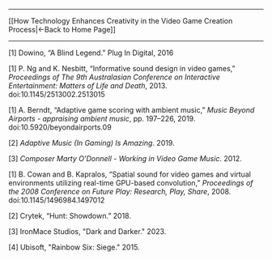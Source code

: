 ___
[[How Technology Enhances Creativity in the Video Game Creation Process|←Back to Home Page]]
____
\[1] Dowino, “A Blind Legend.” Plug In Digital, 2016

\[1] P. Ng and K. Nesbitt, “Informative sound design in video games,” _Proceedings of The 9th Australasian Conference on Interactive Entertainment: Matters of Life and Death_, 2013. doi:10.1145/2513002.2513015

\[1] A. Berndt, “Adaptive game scoring with ambient music,” _Music Beyond Airports - appraising ambient music_, pp. 197–226, 2019. doi:10.5920/beyondairports.09

\[2] _Adaptive Music (In Gaming) Is Amazing_. 2019.

\[3] _Composer Marty O’Donnell - Working in Video Game Music_. 2012.

\[1] B. Cowan and B. Kapralos, “Spatial sound for video games and virtual environments utilizing real-time GPU-based convolution,” _Proceedings of the 2008 Conference on Future Play: Research, Play, Share_, 2008. doi:10.1145/1496984.1497012

\[2] Crytek, “Hunt: Showdown.” 2018.

\[3] IronMace Studios, "Dark and Darker." 2023.

\[4] Ubisoft, "Rainbow Six: Siege." 2015.